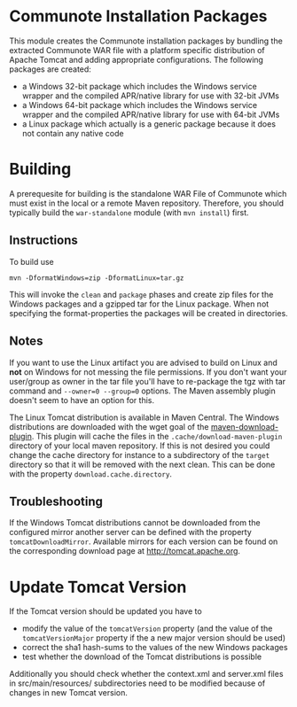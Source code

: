# Communote Installation Packages
This module creates the Communote installation packages by bundling the extracted Communote WAR file with a platform specific distribution of Apache Tomcat and adding appropriate configurations. The following packages are created:
- a Windows 32-bit package which includes the Windows service wrapper and the compiled APR/native library for use with 32-bit JVMs
- a Windows 64-bit package which includes the Windows service wrapper and the compiled APR/native library for use with 64-bit JVMs
- a Linux package which actually is a generic package because it does not contain any native code

# Building
A prerequesite for building is the standalone WAR File of Communote which must exist in the local or a remote Maven repository. Therefore, you should typically build the `war-standalone` module (with `mvn install`) first.

## Instructions
To build use
```
mvn -DformatWindows=zip -DformatLinux=tar.gz
```
This will invoke the `clean` and `package` phases and create zip files for the Windows packages and a gzipped tar for the Linux package. When not specifying the format-properties the packages will be created in directories.

## Notes
If you want to use the Linux artifact you are advised to build on Linux and **not** on Windows for not messing the file permissions. If you don't want your user/group as owner in the tar file you'll have to re-package the tgz with tar command and `--owner=0 --group=0` options. The Maven assembly plugin doesn't seem to have an option for this.

The Linux Tomcat distribution is available in Maven Central. The Windows distributions are downloaded with the wget goal of the [maven-download-plugin](https://github.com/maven-download-plugin/maven-download-plugin). This plugin will cache the files in the `.cache/download-maven-plugin` directory of your local maven repository. If this is not desired you could change the cache directory for instance to a subdirectory of the `target` directory so that it will be removed with the next clean. This can be done with the property `download.cache.directory`.

## Troubleshooting
If the Windows Tomcat distributions cannot be downloaded from the configured mirror another server can be defined with the property `tomcatDownloadMirror`. Available mirrors for each version can be found on the corresponding download page at http://tomcat.apache.org.

# Update Tomcat Version
If the Tomcat version should be updated you have to
- modify the value of the `tomcatVersion` property (and the value of the `tomcatVersionMajor` property if the a new major version should be used)
- correct the sha1 hash-sums to the values of the new Windows packages
- test whether the download of the Tomcat distributions is possible

Additionally you should check whether the context.xml and server.xml files in src/main/resources/ subdirectories need to be modified because of changes in new Tomcat version.